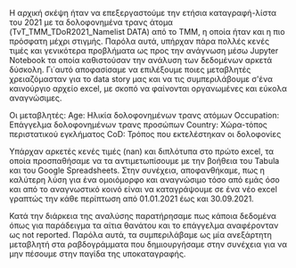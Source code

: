 Η αρχική σκέψη ήταν να επεξεργαστούμε την ετήσια καταγραφή-λίστα του 2021 με τα δολοφονημένα τρανς άτομα (TvT_TMM_TDoR2021_Namelist DATA) από το ΤΜΜ, η οποία ήταν και η πιο πρόσφατη μέχρι στιγμής. Παρόλα αυτά, υπήρχαν πάρα πολλές κενές τιμές και γενικότερα προβλήματα ως προς την ανάγνωση μέσω Jupyter Notebook τα οποία καθιστούσαν την ανάλυση των δεδομένων αρκετά δύσκολη. 
Γι΄αυτό αποφασίσαμε να επιλέξουμε ποιες μεταβλητές χρειαζόμασταν για το data story μας και να τις συμπεριλάβουμε σ'ένα καινούργιο αρχείο excel, με σκοπό να φαίνονται οργανωμένες και εύκολα αναγνώσιμες.

Οι μεταβλητές:
Age: Ηλικία δολοφονημένων τρανς ατόμων
Occupation: Επάγγελμα δολοφονημένων τρανς προσώπων
Country: Χώρα-τόπος περιστατικού εγκλήματος
CoD: Τρόπος που εκτελέστηκαν οι δολοφονίες

Υπάρχαν αρκετές κενές τιμές (nan) και διπλότυπα στο πρώτο excel, τα οποία προσπαθήσαμε να τα αντιμετωπίσουμε με την βοήθεια του Tabula και του Google Spreadsheets. Στην συνέχεια, αποφανθήκαμε, πως η καλύτερη λύση για ένα ομοιόμορφο και αναγνώσιμο τόσο από εμάς όσο και από το αναγνωστικό κοινό είναι να καταγράψουμε σε ένα νέο excel γραπτώς την κάθε περίπτωση από 01.01.2021 έως και  30.09.2021. 

Κατά την διάρκεια της αναλύσης παρατήρησαμε πως κάποια δεδομένα όπως για παράδειγμα τα αίτια θανάτου και το επάγγελμα αναφέρονταν ως not reported. Παρόλα αυτά, τα συμπεριλάβαμε ως μία ανεξάρτητη μεταβλητή στα ραβδογράμματα που δημιουργήσαμε στην συνέχεια για να μην πέσουμε στην παγίδα της υποκαταγραφής.
